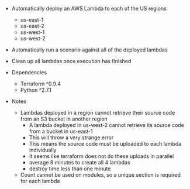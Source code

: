 - Automatically deploy an AWS Lambda to each of the US regions
  - us-east-1
  - us-east-2
  - us-west-1
  - us-west-2

- Automatically run a scenario against all of the deployed lambdas
- Clean up all lambdas once execution has finished

- Dependencies
  - Terraform ^0.9.4
  - Python ^2.7.1

- Notes
  - Lambdas deployed in a region cannot retrieve their source code from an S3 bucket in another region
    - A lambda deployed in us-west-2 cannot retrieve its source code from a bucket in us-east-1
    - This will throw a very strange error
    - This means the source code must be uploaded to each lambda individually
    - It seems like terraform does not do these uploads in parallel
    - average 8 minutes to create all 4 lambdas
    - destroy time less than one minute
  - Count cannot be used on modules, so a unique section is required for each lambda
